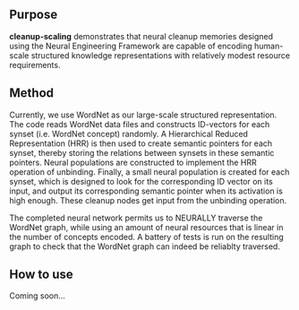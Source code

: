 
Purpose
-------

**cleanup-scaling** demonstrates that neural cleanup memories designed using the 
Neural Engineering Framework are capable of encoding human-scale structured 
knowledge representations with relatively modest resource requirements.

Method
------

Currently, we use WordNet as our large-scale structured representation.
The code reads WordNet data files and constructs ID-vectors for each synset
(i.e. WordNet concept) randomly. A Hierarchical Reduced Representation (HRR)
is then used to create semantic pointers for each synset, thereby storing the
relations between synsets in these semantic pointers. Neural populations
are constructed to implement the HRR operation of unbinding. Finally,
a small neural population is created for each synset, which is designed to 
look for the corresponding ID vector on its input, and output its
corresponding semantic pointer when its activation is high enough. These 
cleanup nodes get input from the unbinding operation. 

The completed neural network permits us to NEURALLY traverse the WordNet graph,
while using an amount of neural resources that is linear in the number of 
concepts encoded. A battery of tests is run on the resulting graph to check that
the WordNet graph can indeed be reliablty traversed.

How to use
---------
Coming soon...


